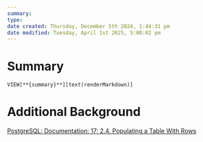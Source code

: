 ```yaml
---
summary: 
type: 
date created: Thursday, December 5th 2024, 1:44:31 pm
date modified: Tuesday, April 1st 2025, 5:00:02 pm
---
```

# Summary
`VIEW[**{summary}**][text(renderMarkdown)]`

# Additional Background


[PostgreSQL: Documentation: 17: 2.4. Populating a Table With Rows](https://www.postgresql.org/docs/current/tutorial-populate.html)